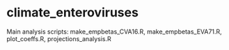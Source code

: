 # climate_enteroviruses

Main analysis scripts: make_empbetas_CVA16.R, make_empbetas_EVA71.R, plot_coeffs.R, projections_analysis.R
